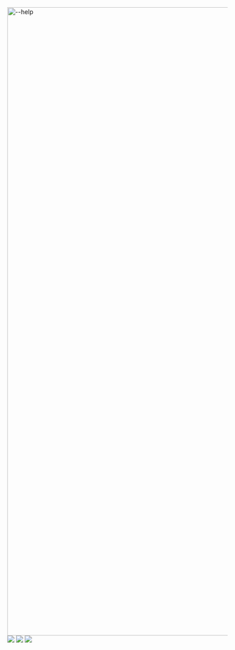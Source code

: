 <img width="1437" alt="--help" src="https://github.com/bernardosmm/LuckGame/commit/5b61189ed63ada04cab995354641e98e0cf5d882">
<img src="https://github.com/bernardosmm/LuckGame/commit/5b61189ed63ada04cab995354641e98e0cf5d882">
<img src="https://github.com/bernardosmm/LuckGame/commit/5b61189ed63ada04cab995354641e98e0cf5d882">
<img src="https://github.com/bernardosmm/LuckGame/commit/5b61189ed63ada04cab995354641e98e0cf5d882">
